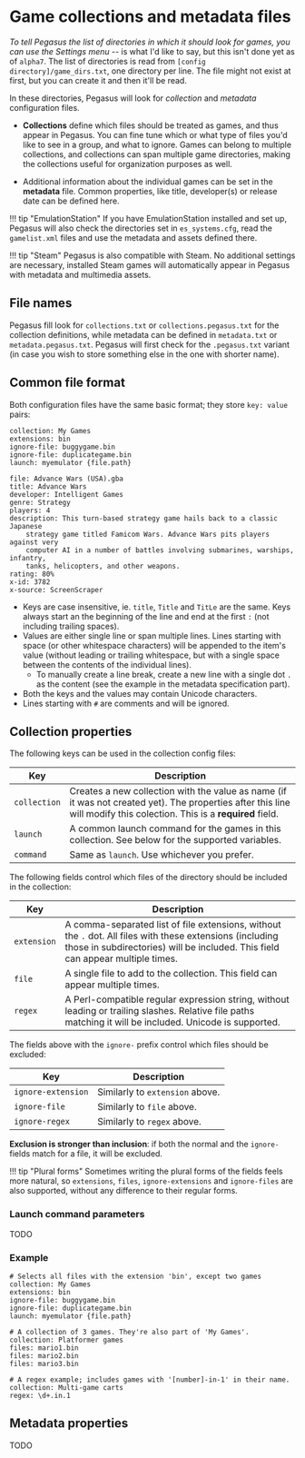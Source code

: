 # Game collections and metadata files

*To tell Pegasus the list of directories in which it should look for games, you can use the Settings menu* -- is what I'd like to say, but this isn't done yet as of `alpha7`. The list of directories is read from `[config directory]/game_dirs.txt`, one directory per line. The file might not exist at first, but you can create it and then it'll be read.

In these directories, Pegasus will look for *collection* and *metadata* configuration files.

- **Collections** define which files should be treated as games, and thus appear in Pegasus. You can fine tune which or what type of files you'd like to see in a group, and what to ignore. Games can belong to multiple collections, and collections can span multiple game directories, making the collections useful for organization purposes as well.

- Additional information about the individual games can be set in the **metadata** file. Common properties, like title, developer(s) or release date can be defined here.

!!! tip "EmulationStation"
    If you have EmulationStation installed and set up, Pegasus will also check the directories set in `es_systems.cfg`, read the `gamelist.xml` files and use the metadata and assets defined there.

!!! tip "Steam"
    Pegasus is also compatible with Steam. No additional settings are necessary, installed Steam games will automatically appear in Pegasus with metadata and multimedia assets.


## File names

Pegasus fill look for `collections.txt` or `collections.pegasus.txt` for the collection definitions, while metadata can be defined in `metadata.txt` or `metadata.pegasus.txt`. Pegasus will first check for the `.pegasus.txt` variant (in case you wish to store something else in the one with shorter name).


## Common file format

Both configuration files have the same basic format; they store `key: value` pairs:

```make
collection: My Games
extensions: bin
ignore-file: buggygame.bin
ignore-file: duplicategame.bin
launch: myemulator {file.path}
```

```make
file: Advance Wars (USA).gba
title: Advance Wars
developer: Intelligent Games
genre: Strategy
players: 4
description: This turn-based strategy game hails back to a classic Japanese
    strategy game titled Famicom Wars. Advance Wars pits players against very
    computer AI in a number of battles involving submarines, warships, infantry,
    tanks, helicopters, and other weapons.
rating: 80%
x-id: 3782
x-source: ScreenScraper
```

- Keys are case insensitive, ie. `title`, `Title` and `TitLe` are the same. Keys always start an the beginning of the line and end at the first `:` (not including trailing spaces).
- Values are either single line or span multiple lines. Lines starting with space (or other whitespace characters) will be appended to the item's value (without leading or trailing whitespace, but with a single space between the contents of the individual lines).
    - To manually create a line break, create a new line with a single dot `.` as the content (see the example in the metadata specification part).
- Both the keys and the values may contain Unicode characters.
- Lines starting with `#` are comments and will be ignored.


## Collection properties

The following keys can be used in the collection config files:

Key | Description
----|---
`collection` | Creates a new collection with the value as name (if it was not created yet). The properties after this line will modify this colection. This is a **required** field.
`launch` | A common launch command for the games in this collection. See below for the supported variables.
`command` | Same as `launch`. Use whichever you prefer.

The following fields control which files of the directory should be included in the collection:

Key | Description
----|---
`extension` | A comma-separated list of file extensions, without the `.` dot. All files with these extensions (including those in subdirectories) will be included. This field can appear multiple times.
`file` | A single file to add to the collection. This field can appear multiple times.
`regex` | A Perl-compatible regular expression string, without leading or trailing slashes. Relative file paths matching it will be included. Unicode is supported.

The fields above with the `ignore-` prefix control which files should be excluded:

Key | Description
----|---
`ignore-extension` | Similarly to `extension` above.
`ignore-file` | Similarly to `file` above.
`ignore-regex` | Similarly to `regex` above.

**Exclusion is stronger than inclusion**: if both the normal and the `ignore-` fields match for a file, it will be excluded.

!!! tip "Plural forms"
    Sometimes writing the plural forms of the fields feels more natural, so `extensions`, `files`, `ignore-extensions` and `ignore-files` are also supported, without any difference to their regular forms.

### Launch command parameters

TODO

### Example

```make
# Selects all files with the extension 'bin', except two games
collection: My Games
extensions: bin
ignore-file: buggygame.bin
ignore-file: duplicategame.bin
launch: myemulator {file.path}

# A collection of 3 games. They're also part of 'My Games'.
collection: Platformer games
files: mario1.bin
files: mario2.bin
files: mario3.bin

# A regex example; includes games with '[number]-in-1' in their name.
collection: Multi-game carts
regex: \d+.in.1
```


## Metadata properties

TODO
